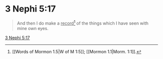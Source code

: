 # 3 Nephi 5:17

> And then I do make a <u>record</u>[^a] of the things which I have seen with mine own eyes.

[3 Nephi 5:17](https://www.churchofjesuschrist.org/study/scriptures/bofm/3-ne/5?lang=eng&id=p17#p17)


[^a]: [[Words of Mormon 1.5|W of M 1:5]]; [[Mormon 1.1|Morm. 1:1]].  
